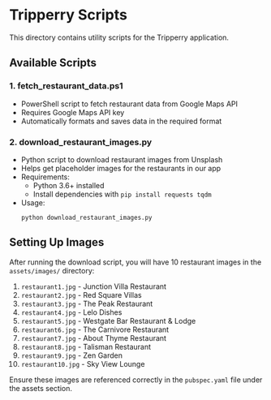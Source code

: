 # Tripperry Scripts

This directory contains utility scripts for the Tripperry application.

## Available Scripts

### 1. fetch_restaurant_data.ps1
- PowerShell script to fetch restaurant data from Google Maps API
- Requires Google Maps API key
- Automatically formats and saves data in the required format

### 2. download_restaurant_images.py
- Python script to download restaurant images from Unsplash
- Helps get placeholder images for the restaurants in our app
- Requirements:
  - Python 3.6+ installed
  - Install dependencies with `pip install requests tqdm`
- Usage:
  ```
  python download_restaurant_images.py
  ```

## Setting Up Images

After running the download script, you will have 10 restaurant images in the `assets/images/` directory:

1. `restaurant1.jpg` - Junction Villa Restaurant
2. `restaurant2.jpg` - Red Square Villas
3. `restaurant3.jpg` - The Peak Restaurant
4. `restaurant4.jpg` - Lelo Dishes
5. `restaurant5.jpg` - Westgate Bar Restaurant & Lodge
6. `restaurant6.jpg` - The Carnivore Restaurant
7. `restaurant7.jpg` - About Thyme Restaurant
8. `restaurant8.jpg` - Talisman Restaurant
9. `restaurant9.jpg` - Zen Garden
10. `restaurant10.jpg` - Sky View Lounge

Ensure these images are referenced correctly in the `pubspec.yaml` file under the assets section.